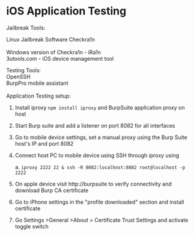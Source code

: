 # iOS Application Testing

Jailbreak Tools:

Linux Jailbreak Software Checkra1n\
\
Windows version of Checkra1n - iRa1n \
3utools.com - iOS device management tool

Testing Tools:\
OpenSSH\
BurpPro mobile assistant\
\
Application Testing setup:

1. Install iproxy `npm install iproxy` and BurpSuite application proxy on host
2. Start Burp suite and add a listener on port 8082 for all interfaces
3. Go to mobile device settings, set a manual proxy using the Burp Suite host's IP and port 8082
4.  Connect host PC to mobile device using SSH through iproxy using&#x20;

    a. `iproxy 2222 22 & ssh -R 8082:localhost:8082 root@localhost -p 2222`
5. On apple device visit http://burpsuite to verify connectivity and download Burp CA certificate
6. Go to iPhone settings in the "profile downloaded" section and install certificate
7. Go Settings >General >About > Certificate Trust Settings and activate toggle switch&#x20;
